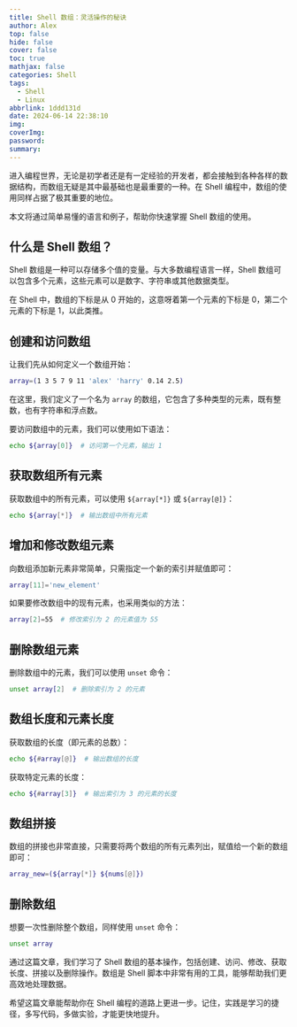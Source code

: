 ```yaml
---
title: Shell 数组：灵活操作的秘诀
author: Alex
top: false
hide: false
cover: false
toc: true
mathjax: false
categories: Shell
tags:
  - Shell
  - Linux
abbrlink: 1ddd131d
date: 2024-06-14 22:38:10
img:
coverImg:
password:
summary:
---
```


进入编程世界，无论是初学者还是有一定经验的开发者，都会接触到各种各样的数据结构，而数组无疑是其中最基础也是最重要的一种。在 Shell 编程中，数组的使用同样占据了极其重要的地位。

本文将通过简单易懂的语言和例子，帮助你快速掌握 Shell 数组的使用。

## 什么是 Shell 数组？

Shell 数组是一种可以存储多个值的变量。与大多数编程语言一样，Shell 数组可以包含多个元素，这些元素可以是数字、字符串或其他数据类型。

在 Shell 中，数组的下标是从 0 开始的，这意呀着第一个元素的下标是 0，第二个元素的下标是 1，以此类推。

## 创建和访问数组

让我们先从如何定义一个数组开始：

```bash
array=(1 3 5 7 9 11 'alex' 'harry' 0.14 2.5)
```
在这里，我们定义了一个名为 `array` 的数组，它包含了多种类型的元素，既有整数，也有字符串和浮点数。

要访问数组中的元素，我们可以使用如下语法：

```bash
echo ${array[0]}  # 访问第一个元素，输出 1
```

## 获取数组所有元素

获取数组中的所有元素，可以使用 `${array[*]}` 或 `${array[@]}`：

```bash
echo ${array[*]}  # 输出数组中所有元素
```

## 增加和修改数组元素

向数组添加新元素非常简单，只需指定一个新的索引并赋值即可：

```bash
array[11]='new_element'
```
如果要修改数组中的现有元素，也采用类似的方法：

```bash
array[2]=55  # 修改索引为 2 的元素值为 55
```

## 删除数组元素

删除数组中的元素，我们可以使用 `unset` 命令：

```bash
unset array[2]  # 删除索引为 2 的元素
```

## 数组长度和元素长度

获取数组的长度（即元素的总数）：

```bash
echo ${#array[@]}  # 输出数组的长度
```

获取特定元素的长度：

```bash
echo ${#array[3]}  # 输出索引为 3 的元素的长度
```

## 数组拼接

数组的拼接也非常直接，只需要将两个数组的所有元素列出，赋值给一个新的数组即可：

```bash
array_new=(${array[*]} ${nums[@]})
```

## 删除数组

想要一次性删除整个数组，同样使用 `unset` 命令：

```bash
unset array
```

通过这篇文章，我们学习了 Shell 数组的基本操作，包括创建、访问、修改、获取长度、拼接以及删除操作。数组是 Shell 脚本中非常有用的工具，能够帮助我们更高效地处理数据。

希望这篇文章能帮助你在 Shell 编程的道路上更进一步。记住，实践是学习的捷径，多写代码，多做实验，才能更快地提升。